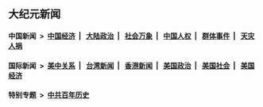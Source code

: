 ## 大纪元新闻

#### 中国新闻 &nbsp;>&nbsp; [中国经济](indexes/ncid283/README.md?06181245) &nbsp;| &nbsp; [大陆政治](indexes/ncid277/README.md?06181245) &nbsp;| &nbsp; [社会万象](indexes/ncid282/README.md?06181245) &nbsp;| &nbsp; [中国人权](indexes/ncid278/README.md?06181245) &nbsp;| &nbsp; [群体事件](indexes/ncid279/README.md?06181245) &nbsp;| &nbsp; [天灾人祸](indexes/ncid280/README.md?06181245)

#### 国际新闻 &nbsp;>&nbsp; [美中关系](indexes/nf1412576/README.md?06181245) &nbsp;| &nbsp; [台湾新闻](indexes/ncid1349361/README.md?06181245) &nbsp;| &nbsp; [香港新闻](indexes/ncid1349362/README.md?06181245) &nbsp;| &nbsp; [美国政治](indexes/ncid1078159/README.md?06181245) &nbsp;| &nbsp; [美国社会](indexes/ncid1078160/README.md?06181245) &nbsp;| &nbsp; [美国经济](indexes/ncid1078158/README.md?06181245)

#### 特别专题 &nbsp;>&nbsp; [中共百年历史](https://github.com/easy2view/epoch-special/blob/master/README.md?06181245)  
